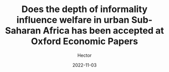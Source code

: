 ---
title: "Does the depth of informality influence welfare in urban Sub-Saharan Africa has been accepted at Oxford Economic Papers" 
date: 2022-11-03
tags: ["news"]
author: ["Hector"]
description: "Does the depth of informality influence welfare in urban Sub-Saharan Africa has been accepted at Oxford Economic Papers" 
summary: "Does the depth of informality influence welfare in urban Sub-Saharan Africa has been accepted at Oxford Economic Papers" 
---